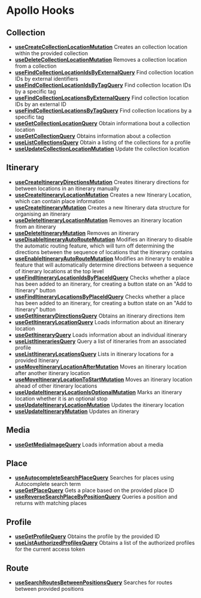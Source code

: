 # Apollo Hooks

## Collection

- **[useCreateCollectionLocationMutation](https://alpacatravel.github.io/graph-sdk/packages/react-apollo/docs/modules.html#useCreateCollectionLocationMutation)**
  Creates an collection location within the provided collection
- **[useDeleteCollectionLocationMutation](https://alpacatravel.github.io/graph-sdk/packages/react-apollo/docs/modules.html#useDeleteCollectionLocationMutation)**
  Removes a collection location from a collection
- **[useFindCollectionLocationIdsByExternalQuery](https://alpacatravel.github.io/graph-sdk/packages/react-apollo/docs/modules.html#useFindCollectionLocationIdsByExternalQuery)**
  Find collection location IDs by external identifiers
- **[useFindCollectionLocationIdsByTagQuery](https://alpacatravel.github.io/graph-sdk/packages/react-apollo/docs/modules.html#useFindCollectionLocationIdsByTagQuery)**
  Find collection location IDs by a specific tag
- **[useFindCollectionLocationsByExternalQuery](https://alpacatravel.github.io/graph-sdk/packages/react-apollo/docs/modules.html#useFindCollectionLocationsByExternalQuery)**
  Find collection location IDs by an external ID
- **[useFindCollectionLocationsByTagQuery](https://alpacatravel.github.io/graph-sdk/packages/react-apollo/docs/modules.html#useFindCollectionLocationsByTagQuery)**
  Find collection locations by a specific tag
- **[useGetCollectionLocationQuery](https://alpacatravel.github.io/graph-sdk/packages/react-apollo/docs/modules.html#useGetCollectionLocationQuery)**
  Obtain informationa bout a collection location
- **[useGetCollectionQuery](https://alpacatravel.github.io/graph-sdk/packages/react-apollo/docs/modules.html#useGetCollectionQuery)**
  Obtains information about a collection
- **[useListCollectionsQuery](https://alpacatravel.github.io/graph-sdk/packages/react-apollo/docs/modules.html#useListCollectionsQuery)**
  Obtain a listing of the collections for a profile
- **[useUpdateCollectionLocationMutation](https://alpacatravel.github.io/graph-sdk/packages/react-apollo/docs/modules.html#useUpdateCollectionLocationMutation)**
  Update the collection location

## Itinerary

- **[useCreateItineraryDirectionsMutation](https://alpacatravel.github.io/graph-sdk/packages/react-apollo/docs/modules.html#useCreateItineraryDirectionsMutation)**
  Creates itinerary directions for between locations in an itinerary manually
- **[useCreateItineraryLocationMutation](https://alpacatravel.github.io/graph-sdk/packages/react-apollo/docs/modules.html#useCreateItineraryLocationMutation)**
  Creates a new Itinerary Location, which can contain place information
- **[useCreateItineraryMutation](https://alpacatravel.github.io/graph-sdk/packages/react-apollo/docs/modules.html#useCreateItineraryMutation)**
  Creates a new Itinerary data structure for organising an itinerary
- **[useDeleteItineraryLocationMutation](https://alpacatravel.github.io/graph-sdk/packages/react-apollo/docs/modules.html#useDeleteItineraryLocationMutation)**
  Removes an itinerary location from an itinerary
- **[useDeleteItineraryMutation](https://alpacatravel.github.io/graph-sdk/packages/react-apollo/docs/modules.html#useDeleteItineraryMutation)**
  Removes an itinerary
- **[useDisableItineraryAutoRouteMutation](https://alpacatravel.github.io/graph-sdk/packages/react-apollo/docs/modules.html#useDisableItineraryAutoRouteMutation)**
  Modifies an itinerary to disable the automatic routing feature, which will turn off determining the directions between the sequence of locations that the itinerary contains
- **[useEnableItineraryAutoRouteMutation](https://alpacatravel.github.io/graph-sdk/packages/react-apollo/docs/modules.html#useEnableItineraryAutoRouteMutation)**
  Modifies an itinerary to enable a feature that will automatically determine directions between a sequence of itinerary locations at the top level
- **[useFindItineraryLocationIdsByPlaceIdQuery](https://alpacatravel.github.io/graph-sdk/packages/react-apollo/docs/modules.html#useFindItineraryLocationIdsByPlaceIdQuery)**
  Checks whether a place has been added to an itinerary, for creating a button state on an "Add to Itinerary" button
- **[useFindItineraryLocationsByPlaceIdQuery](https://alpacatravel.github.io/graph-sdk/packages/react-apollo/docs/modules.html#useFindItineraryLocationsByPlaceIdQuery)**
  Checks whether a place has been added to an itinerary, for creating a button state on an "Add to Itinerary" button
- **[useGetItineraryDirectionsQuery](https://alpacatravel.github.io/graph-sdk/packages/react-apollo/docs/modules.html#useGetItineraryDirectionsQuery)**
  Obtains an itinerary directions item
- **[useGetItineraryLocationQuery](https://alpacatravel.github.io/graph-sdk/packages/react-apollo/docs/modules.html#useGetItineraryLocationQuery)**
  Loads information about an itinerary location
- **[useGetItineraryQuery](https://alpacatravel.github.io/graph-sdk/packages/react-apollo/docs/modules.html#useGetItineraryQuery)**
  Loads information about an individual itinerary
- **[useListItinerariesQuery](https://alpacatravel.github.io/graph-sdk/packages/react-apollo/docs/modules.html#useListItinerariesQuery)**
  Query a list of itineraries from an associated profile
- **[useListItineraryLocationsQuery](https://alpacatravel.github.io/graph-sdk/packages/react-apollo/docs/modules.html#useListItineraryLocationsQuery)**
  Lists in itinerary locations for a provided Itinerary
- **[useMoveItineraryLocationAfterMutation](https://alpacatravel.github.io/graph-sdk/packages/react-apollo/docs/modules.html#useMoveItineraryLocationAfterMutation)**
  Moves an itinerary location after another itinerary location
- **[useMoveItineraryLocationToStartMutation](https://alpacatravel.github.io/graph-sdk/packages/react-apollo/docs/modules.html#useMoveItineraryLocationToStartMutation)**
  Moves an itinerary location ahead of other itinerary locations
- **[useUpdateItineraryLocationIsOptionalMutation](https://alpacatravel.github.io/graph-sdk/packages/react-apollo/docs/modules.html#useUpdateItineraryLocationIsOptionalMutation)**
  Marks an itinerary location whether it is an optional stop
- **[useUpdateItineraryLocationMutation](https://alpacatravel.github.io/graph-sdk/packages/react-apollo/docs/modules.html#useUpdateItineraryLocationMutation)**
  Updates the itinerary location
- **[useUpdateItineraryMutation](https://alpacatravel.github.io/graph-sdk/packages/react-apollo/docs/modules.html#useUpdateItineraryMutation)**
  Updates an itinerary

## Media

- **[useGetMediaImageQuery](https://alpacatravel.github.io/graph-sdk/packages/react-apollo/docs/modules.html#useGetMediaImageQuery)**
  Loads information about a media

## Place

- **[useAutocompleteSearchPlaceQuery](https://alpacatravel.github.io/graph-sdk/packages/react-apollo/docs/modules.html#useAutocompleteSearchPlaceQuery)**
  Searches for places using Autocomplete search term
- **[useGetPlaceQuery](https://alpacatravel.github.io/graph-sdk/packages/react-apollo/docs/modules.html#useGetPlaceQuery)**
  Gets a place based on the provided place ID
- **[useReverseSearchPlaceByPositionQuery](https://alpacatravel.github.io/graph-sdk/packages/react-apollo/docs/modules.html#useReverseSearchPlaceByPositionQuery)**
  Queries a position and returns with matching places

## Profile

- **[useGetProfileQuery](https://alpacatravel.github.io/graph-sdk/packages/react-apollo/docs/modules.html#useGetProfileQuery)**
  Obtains the profile by the provided ID
- **[useListAuthorizedProfilesQuery](https://alpacatravel.github.io/graph-sdk/packages/react-apollo/docs/modules.html#useListAuthorizedProfilesQuery)**
  Obtains a list of the authorized profiles for the current access token

## Route

- **[useSearchRoutesBetweenPositionsQuery](https://alpacatravel.github.io/graph-sdk/packages/react-apollo/docs/modules.html#useSearchRoutesBetweenPositionsQuery)**
  Searches for routes between provided positions

